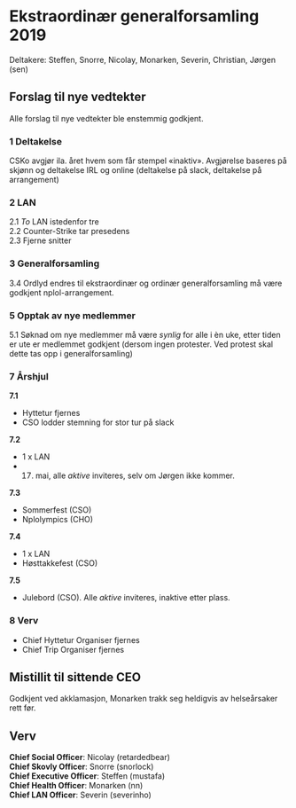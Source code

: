 # Ekstraordinær generalforsamling 2019

Deltakere: Steffen, Snorre, Nicolay, Monarken, Severin, Christian, Jørgen (sen)

## Forslag til nye vedtekter

Alle forslag til nye vedtekter ble enstemmig godkjent.

### 1 Deltakelse

CSKo avgjør ila. året hvem som får stempel «inaktiv». Avgjørelse baseres på skjønn og deltakelse IRL og online (deltakelse på slack, deltakelse på arrangement)

### 2 LAN

2.1 _To_ LAN istedenfor tre    
2.2 Counter-Strike tar presedens    
2.3 Fjerne snitter

### 3 Generalforsamling

3.4 Ordlyd endres til ekstraordinær og ordinær generalforsamling må være godkjent nplol-arrangement.

### 5 Opptak av nye medlemmer

5.1 Søknad om nye medlemmer må være _synlig_ for alle i èn uke, etter tiden er ute er medlemmet godkjent (dersom ingen protester. Ved protest skal dette tas opp i generalforsamling)

### 7 Årshjul

**7.1**

- Hyttetur fjernes
- CSO lodder stemning for stor tur på slack

**7.2**

- 1 x LAN
- 17. mai, alle _aktive_ inviteres, selv om Jørgen ikke kommer.

**7.3**

- Sommerfest (CSO)
- Nplolympics (CHO)

**7.4**

- 1 x LAN
- Høsttakkefest (CSO)

**7.5**

- Julebord (CSO). Alle _aktive_ inviteres, inaktive etter plass.

### 8 Verv

- Chief Hyttetur Organiser fjernes
- Chief Trip Organiser fjernes

## Mistillit til sittende CEO

Godkjent ved akklamasjon, Monarken trakk seg heldigvis av helseårsaker rett før.

## Verv

**Chief Social Officer**: Nicolay (retardedbear)    
**Chief Skovly Officer**: Snorre (snorlock)    
**Chief Executive Officer**: Steffen (mustafa)    
**Chief Health Officer**: Monarken (nn)    
**Chief LAN Officer**: Severin (severinho)    
